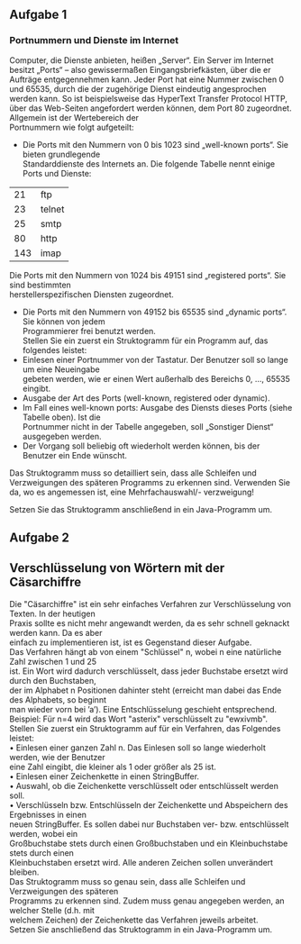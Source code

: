 ## Aufgabe 1

### Portnummern und Dienste im Internet

Computer, die Dienste anbieten, heißen „Server“. Ein Server im Internet besitzt „Ports“ – also gewissermaßen Eingangsbriefkästen, über die er Aufträge entgegennehmen kann. Jeder Port hat eine Nummer zwischen 0 und 65535, durch die der zugehörige Dienst eindeutig angesprochen  
werden kann. So ist beispielsweise das HyperText Transfer Protocol HTTP, über das Web-Seiten angefordert werden können, dem Port 80 zugeordnet. Allgemein ist der Wertebereich der  
Portnummern wie folgt aufgeteilt:

*   Die Ports mit den Nummern von 0 bis 1023 sind „well-known ports“. Sie bieten grundlegende  
    Standarddienste des Internets an. Die folgende Tabelle nennt einige Ports und Dienste:

<table><tbody><tr><td>21</td><td>ftp</td></tr><tr><td>23</td><td>telnet</td></tr><tr><td>25</td><td>smtp</td></tr><tr><td>80</td><td>http</td></tr><tr><td>143</td><td>imap</td></tr></tbody></table>

Die Ports mit den Nummern von 1024 bis 49151 sind „registered ports“. Sie sind bestimmten  
herstellerspezifischen Diensten zugeordnet.

*   Die Ports mit den Nummern von 49152 bis 65535 sind „dynamic ports“. Sie können von jedem  
    Programmierer frei benutzt werden.  
    Stellen Sie ein zuerst ein Struktogramm für ein Programm auf, das folgendes leistet:
*   Einlesen einer Portnummer von der Tastatur. Der Benutzer soll so lange um eine Neueingabe  
    gebeten werden, wie er einen Wert außerhalb des Bereichs 0, ..., 65535 eingibt.
*   Ausgabe der Art des Ports (well-known, registered oder dynamic).
*   Im Fall eines well-known ports: Ausgabe des Diensts dieses Ports (siehe Tabelle oben). Ist die  
    Portnummer nicht in der Tabelle angegeben, soll „Sonstiger Dienst“ ausgegeben werden.
*   Der Vorgang soll beliebig oft wiederholt werden können, bis der Benutzer ein Ende wünscht.

Das Struktogramm muss so detailliert sein, dass alle Schleifen und Verzweigungen des späteren Programms zu erkennen sind. Verwenden Sie da, wo es angemessen ist, eine Mehrfachauswahl/- verzweigung!

Setzen Sie das Struktogramm anschließend in ein Java-Programm um.

## Aufgabe 2

## Verschlüsselung von Wörtern mit der Cäsarchiffre

Die "Cäsarchiffre" ist ein sehr einfaches Verfahren zur Verschlüsselung von Texten. In der heutigen  
Praxis sollte es nicht mehr angewandt werden, da es sehr schnell geknackt werden kann. Da es aber  
einfach zu implementieren ist, ist es Gegenstand dieser Aufgabe.  
Das Verfahren hängt ab von einem "Schlüssel" n, wobei n eine natürliche Zahl zwischen 1 und 25  
ist. Ein Wort wird dadurch verschlüsselt, dass jeder Buchstabe ersetzt wird durch den Buchstaben,  
der im Alphabet n Positionen dahinter steht (erreicht man dabei das Ende des Alphabets, so beginnt  
man wieder vorn bei ’a’). Eine Entschlüsselung geschieht entsprechend.  
Beispiel: Für n=4 wird das Wort "asterix" verschlüsselt zu "ewxivmb".  
Stellen Sie zuerst ein Struktogramm auf für ein Verfahren, das Folgendes leistet:  
• Einlesen einer ganzen Zahl n. Das Einlesen soll so lange wiederholt werden, wie der Benutzer  
eine Zahl eingibt, die kleiner als 1 oder größer als 25 ist.  
• Einlesen einer Zeichenkette in einen StringBuffer.  
• Auswahl, ob die Zeichenkette verschlüsselt oder entschlüsselt werden soll.  
• Verschlüsseln bzw. Entschlüsseln der Zeichenkette und Abspeichern des Ergebnisses in einen  
neuen StringBuffer. Es sollen dabei nur Buchstaben ver- bzw. entschlüsselt werden, wobei ein  
Großbuchstabe stets durch einen Großbuchstaben und ein Kleinbuchstabe stets durch einen  
Kleinbuchstaben ersetzt wird. Alle anderen Zeichen sollen unverändert bleiben.  
Das Struktogramm muss so genau sein, dass alle Schleifen und Verzweigungen des späteren  
Programms zu erkennen sind. Zudem muss genau angegeben werden, an welcher Stelle (d.h. mit  
welchem Zeichen) der Zeichenkette das Verfahren jeweils arbeitet.  
Setzen Sie anschließend das Struktogramm in ein Java-Programm um.
